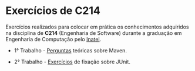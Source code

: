# Exercícios de C214
Exercícios realizados para colocar em prática os conhecimentos adquiridos na disciplina de **C214** (Engenharia de Software) durante a graduação em Engenharia de Computação pelo [Inatel](https://inatel.br/home/).

* 1° Trabalho - [Perguntas](Enunciados/Maven.pdf) teóricas sobre Maven.

* 2° Trabalho - [Exercícios](Enunciados/JUnit.pdf) de fixação sobre JUnit.
